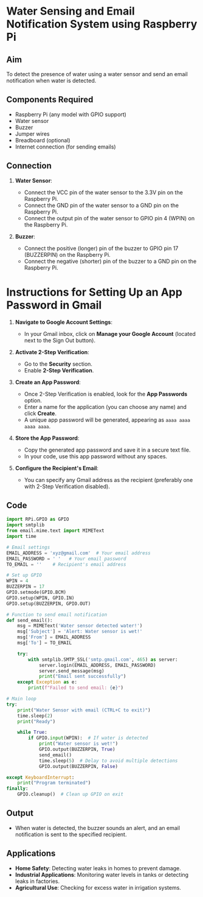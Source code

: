 # Water Sensing and Email Notification System using Raspberry Pi

## Aim
To detect the presence of water using a water sensor and send an email notification when water is detected.

## Components Required
- Raspberry Pi (any model with GPIO support)
- Water sensor
- Buzzer
- Jumper wires
- Breadboard (optional)
- Internet connection (for sending emails)
  
## Connection
1. **Water Sensor**:
   - Connect the VCC pin of the water sensor to the 3.3V pin on the Raspberry Pi.
   - Connect the GND pin of the water sensor to a GND pin on the Raspberry Pi.
   - Connect the output pin of the water sensor to GPIO pin 4 (WPIN) on the Raspberry Pi.

2. **Buzzer**:
   - Connect the positive (longer) pin of the buzzer to GPIO pin 17 (BUZZERPIN) on the Raspberry Pi.
   - Connect the negative (shorter) pin of the buzzer to a GND pin on the Raspberry Pi.

# Instructions for Setting Up an App Password in Gmail

1. **Navigate to Google Account Settings**:
   - In your Gmail inbox, click on **Manage your Google Account** (located next to the Sign Out button).

2. **Activate 2-Step Verification**:
   - Go to the **Security** section.
   - Enable **2-Step Verification**.

3. **Create an App Password**:
   - Once 2-Step Verification is enabled, look for the **App Passwords** option.
   - Enter a name for the application (you can choose any name) and click **Create**.
   - A unique app password will be generated, appearing as `aaaa aaaa aaaa aaaa`.

4. **Store the App Password**:
   - Copy the generated app password and save it in a secure text file.
   - In your code, use this app password without any spaces.

5. **Configure the Recipient's Email**:
   - You can specify any Gmail address as the recipient (preferably one with 2-Step Verification disabled).

## Code
```python
import RPi.GPIO as GPIO
import smtplib
from email.mime.text import MIMEText
import time

# Email settings
EMAIL_ADDRESS = 'xyz@gmail.com'  # Your email address
EMAIL_PASSWORD = ' '   # Your email password
TO_EMAIL = ''    # Recipient's email address

# Set up GPIO
WPIN = 4  
BUZZERPIN = 17
GPIO.setmode(GPIO.BCM)
GPIO.setup(WPIN, GPIO.IN)
GPIO.setup(BUZZERPIN, GPIO.OUT)

# Function to send email notification
def send_email():
    msg = MIMEText('Water sensor detected water!')
    msg['Subject'] = 'Alert: Water sensor is wet!'
    msg['From'] = EMAIL_ADDRESS
    msg['To'] = TO_EMAIL

    try:
        with smtplib.SMTP_SSL('smtp.gmail.com', 465) as server:
            server.login(EMAIL_ADDRESS, EMAIL_PASSWORD)
            server.send_message(msg)
            print("Email sent successfully")
    except Exception as e:
        print(f"Failed to send email: {e}")

# Main loop
try:
    print("Water Sensor with email (CTRL+C to exit)")
    time.sleep(2)  
    print("Ready")

    while True:
        if GPIO.input(WPIN):  # If water is detected
            print("Water sensor is wet!")
            GPIO.output(BUZZERPIN, True)
            send_email()
            time.sleep(5)  # Delay to avoid multiple detections
            GPIO.output(BUZZERPIN, False)

except KeyboardInterrupt:
    print("Program terminated")
finally:
    GPIO.cleanup()  # Clean up GPIO on exit
```

## Output
- When water is detected, the buzzer sounds an alert, and an email notification is sent to the specified recipient.

## Applications
- **Home Safety**: Detecting water leaks in homes to prevent damage.
- **Industrial Applications**: Monitoring water levels in tanks or detecting leaks in factories.
- **Agricultural Use**: Checking for excess water in irrigation systems.
